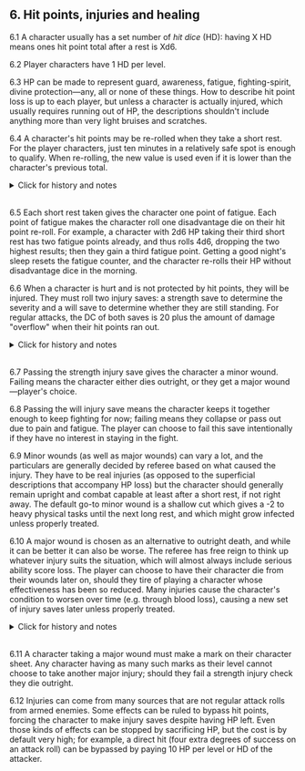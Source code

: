 <h2>6. Hit points, injuries and healing</h2>

6.1 A character usually has a set number of _hit dice_ (HD): having X HD means ones hit point total after a rest is Xd6.

6.2 Player characters have 1 HD per level.

6.3 HP can be made to represent guard, awareness, fatigue, fighting-spirit, divine protection—any, all or none of these things. How to describe hit point loss is up to each player, but unless a character is actually injured, which usually requires running out of HP, the descriptions shouldn't include anything more than very light bruises and scratches.

6.4 A character's hit points may be re-rolled when they take a short rest. For the player characters, just ten minutes in a relatively safe spot is enough to qualify. When re-rolling, the new value is used even if it is lower than the character's previous total.
<details><summary markdown="span">Click for history and notes</summary>

In Maastricht '18, we had several situations where one of the players wanted to take a short rest while others would prefer not to re-roll their HP, with suggestions like "we run up and down the stairs to avoid resting". We played it strict as "if someone rests, everyone rests", while the _tough fucker_ initiation (_cf_ 7.2) allowed a character to avoid re-rolling. However, it seems weird that anyone would want to avoid resting, so 6.4 was changed to give everyone the choice of re-rolling.
</details><br/>

6.5 Each short rest taken gives the character one point of fatigue. Each point of fatigue makes the character roll one disadvantage die on their hit point re-roll. For example, a character with 2d6 HP taking their third short rest has two fatigue points already, and thus rolls 4d6, dropping the two highest results; then they gain a third fatigue point. Getting a good night's sleep resets the fatigue counter, and the character re-rolls their HP without disadvantage dice in the morning.

6.6 When a character is hurt and is not protected by hit points, they will be injured. They must roll two injury saves: a strength save to determine the severity and a will save to determine whether they are still standing. For regular attacks, the DC of both saves is 20 plus the amount of damage "overflow" when their hit points ran out.

<details><summary markdown="span">Click for history and notes</summary>

The injury rules are a natural result of wanting characters with hit points being protected from injury, but not wanting characters go instantly from fighting fit to dead at 0 hit points. The original implementation is from [Eero Tuovinen](http://story-games.com/forums/discussion/comment/463440/#Comment_463440).
</details><br/>

6.7 Passing the strength injury save gives the character a minor wound. Failing means the character either dies outright, or they get a major wound—player's choice.

6.8 Passing the will injury save means the character keeps it together enough to keep fighting for now; failing means they collapse or pass out due to pain and fatigue. The player can choose to fail this save intentionally if they have no interest in staying in the fight.

6.9 Minor wounds (as well as major wounds) can vary a lot, and the particulars are generally decided by referee based on what caused the injury. They have to be real injuries (as opposed to the superficial descriptions that accompany HP loss) but the character should generally remain upright and combat capable at least after a short rest, if not right away. The default go-to minor wound is a shallow cut which gives a -2 to heavy physical tasks until the next long rest, and which might grow infected unless properly treated.

6.10 A major wound is chosen as an alternative to outright death, and while it can be better it can also be worse. The referee has free reign to think up whatever injury suits the situation, which will almost always include serious ability score loss. The player can choose to have their character die from their wounds later on, should they tire of playing a character whose effectiveness has been so reduced. Many injuries cause the character's condition to worsen over time (e.g. through blood loss), causing a new set of injury saves later unless properly treated.

<details><summary markdown="span">Click for history and notes</summary>

The discussion leading to the decision of giving the ref "free reign to think up whatever injury" can be found [here](http://story-games.com/forums/discussion/comment/476092/#Comment_476092).
</details><br/>

6.11 A character taking a major wound must make a mark on their character sheet. Any character having as many such marks as their level cannot choose to take another major injury; should they fail a strength injury check they die outright.

6.12 Injuries can come from many sources that are not regular attack rolls from armed enemies. Some effects can be ruled to bypass hit points, forcing the character to make injury saves despite having HP left. Even those kinds of effects can be stopped by sacrificing HP, but the cost is by default very high; for example, a direct hit (four extra degrees of success on an attack roll) can be bypassed by paying 10 HP per level or HD of the attacker.
